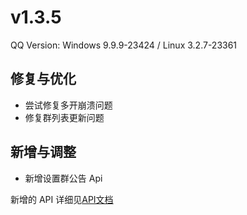 # v1.3.5

QQ Version: Windows 9.9.9-23424 / Linux 3.2.7-23361

## 修复与优化
* 尝试修复多开崩溃问题
* 修复群列表更新问题
  
## 新增与调整
* 新增设置群公告 Api

新增的 API 详细见[API文档](https://napneko.github.io/zh-CN/develop/extends_api)
